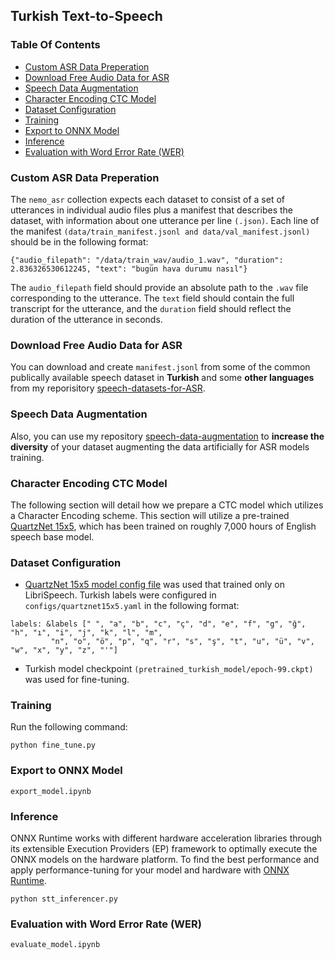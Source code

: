 ## Turkish Text-to-Speech

### Table Of Contents
- [Custom ASR Data Preperation](#Custom-ASR-Data-Preperation)
- [Download Free Audio Data for ASR](#Download-Free-Audio-Data-for-ASR)
- [Speech Data Augmentation](#Speech-Data-Augmentation)
- [Character Encoding CTC Model](#Character-Encoding-CTC-Model)
- [Dataset Configuration](#Dataset-Configuration)
- [Training](#Training)
- [Export to ONNX Model](#Export-to-ONNX-Model)
- [Inference](#Inference)
- [Evaluation with Word Error Rate (WER)](#Evaluation-with-Word-Error-Rate-(WER))


### Custom ASR Data Preperation
The `nemo_asr` collection expects each dataset to consist of a set of utterances in individual audio files plus a manifest that describes the dataset, with information about one utterance per line `(.json)`.
Each line of the manifest `(data/train_manifest.jsonl and data/val_manifest.jsonl)` should be in the following format:
```
{"audio_filepath": "/data/train_wav/audio_1.wav", "duration": 2.836326530612245, "text": "bugün hava durumu nasıl"}
```
The `audio_filepath` field should provide an absolute path to the `.wav` file corresponding to the utterance. The `text` field should contain the full transcript for the utterance, and the `duration` field should reflect the duration of the utterance in seconds.

### Download Free Audio Data for ASR
You can download and create `manifest.jsonl` from some of the common publically available speech dataset in **Turkish** and some **other languages** from my reporisitory [speech-datasets-for-ASR](https://github.com/Rumeysakeskin/speech-datasets-for-ASR).

### Speech Data Augmentation
Also, you can use my repository [
speech-data-augmentation](https://github.com/Rumeysakeskin/speech-data-augmentation) to **increase the diversity** of your dataset augmenting the data artificially for ASR models training.

### Character Encoding CTC Model
The following section will detail how we prepare a CTC model which utilizes a Character Encoding scheme.
This section will utilize a pre-trained [QuartzNet 15x5](https://arxiv.org/abs/1910.10261), which has been trained on roughly 7,000 hours of English speech base model.


### Dataset Configuration
- [QuartzNet 15x5 model config file](https://catalog.ngc.nvidia.com/orgs/nvidia/models/quartznet_15x5_ls_sp/files) was used that trained only on LibriSpeech.
Turkish labels were configured in `configs/quartznet15x5.yaml` in the following format:
```
labels: &labels [" ", "a", "b", "c", "ç", "d", "e", "f", "g", "ğ", "h", "ı", "i", "j", "k", "l", "m",
         "n", "o", "ö", "p", "q", "r", "s", "ş", "t", "u", "ü", "v", "w", "x", "y", "z", "'"]
```
- Turkish model checkpoint `(pretrained_turkish_model/epoch-99.ckpt)` was used for fine-tuning.

### Training
Run the following command:
```
python fine_tune.py
```
### Export to ONNX Model
```
export_model.ipynb
```
### Inference
ONNX Runtime works with different hardware acceleration libraries through its extensible Execution Providers (EP) framework to optimally execute the ONNX models on the hardware platform. 
To find the best performance and apply performance-tuning for your model and hardware with [ONNX Runtime](https://onnxruntime.ai/docs/performance/tune-performance.html).
```
python stt_inferencer.py
```
### Evaluation with Word Error Rate (WER)
```
evaluate_model.ipynb
```


